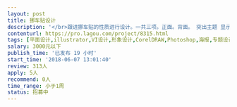 ```yaml
---                
layout: post       
title: 挪车贴设计           
description: '</br>跟进挪车贴的性质进行设计。一共三项。正面。背面。 突出主题 显示个性 方便交互 标识明显 醒目 可以进行有效区分</br>'     
contenturl: https://pro.lagou.com/project/8315.html      
tags: [平面设计,illustrator,VI设计,形象设计,CorelDRAW,Photoshop,海报,专题设计,名片,封面设计]            
salary: 3000元以下          
publish_time: '已发布 19 小时'         
start_time: '2018-06-07 13:01:40'           
review: 313人                   
apply: 5人                   
recommend: 0人                   
time_range: 小于1周              
status: 招募中                  
---                 
```


